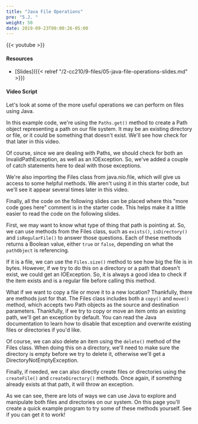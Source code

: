 ```yaml
---
title: "Java File Operations"
pre: "5.J. "
weight: 50
date: 2019-09-23T00:00:26-05:00
---
```


{{< youtube  >}}

#### Resources

* [Slides]({{< relref "/2-cc210/9-files/05-java-file-operations-slides.md" >}})

#### Video Script

Let's look at some of the more useful operations we can perform on files using Java. 

In this example code, we're using the `Paths.get()` method to create a Path object representing a path on our file system. It may be an existing directory or file, or it could be something that doesn't exist. We'll see how check for that later in this video.

Of course, since we are dealing with Paths, we should check for both an InvalidPathException, as well as an IOException. So, we've added a couple of catch statements here to deal with those exceptions.

We're also importing the Files class from java.nio.file, which will give us access to some helpful methods. We aren't using it in this starter code, but we'll see it appear several times later in this video.

Finally, all the code on the following slides can be placed where this "more code goes here" comment is in the starter code. This helps make it a little easier to read the code on the following slides.

First, we may want to know what type of thing that path is pointing at. So, we can use methods from the Files class, such as `exists()`, `isDirectory()` and `isRegularFile()` to answer those questions. Each of these methods returns a Boolean value, either `true` or `false`, depending on what the `pathObject` is referencing.

If it is a file, we can use the `Files.size()` method to see how big the file is in bytes. However, if we try to do this on a directory or a path that doesn't exist, we could get an IOException. So, it is always a good idea to check if the item exists and is a regular file before calling this method.

What if we want to copy a file or move it to a new location? Thankfully, there are methods just for that. The Files class includes both a `copy()` and `move()` method, which accepts two Path objects as the source and destination parameters. Thankfully, if we try to copy or move an item onto an existing path, we'll get an exception by default. You can read the Java documentation to learn how to disable that exception and overwrite existing files or directories if you'd like.

Of course, we can also delete an item using the `delete()` method of the Files class. When doing this on a directory, we'll need to make sure the directory is empty before we try to delete it, otherwise we'll get a DirectoryNotEmptyException.

Finally, if needed, we can also directly create files or directories using the `createFile()` and `createDirectory()` methods. Once again, if something already exists at that path, it will throw an exception.

As we can see, there are lots of ways we can use Java to explore and manipulate both files and directories on our system. On this page you'll create a quick example program to try some of these methods yourself. See if you can get it to work!
